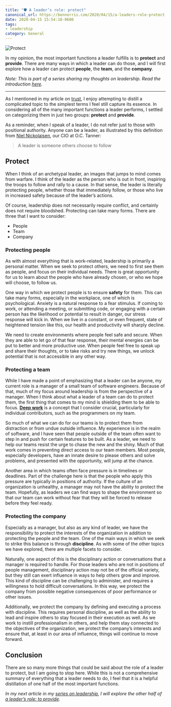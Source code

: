 ```yaml
---
title: "🛡 A leader’s role: protect"
canonical_url: https://bennorris.com/2020/04/15/a-leaders-role-protect
date: 2020-04-15 15:54:18-0600
tags:
- leadership
category: General
---
```


![Protect](https://media.bennorris.com/images/bennorris/uploads/2020/6d71210781.jpg)

In my opinion, the most important functions a leader fulfills is to **protect** and **provide**. There are many ways in which a leader can do those, and I will first explore how a leader can protect **people**, the **team**, and the **company**.

*Note: This is part of a series sharing my thoughts on leadership. Read the introduction [here](https://www.bennorris.com/2020/04/13/thoughts-on-leadership).*

***

As I mentioned in my article on [trust](https://www.bennorris.com/2020/04/14/leading-through-trust), I enjoy attempting to distill a complicated topic to the simplest terms I feel still capture its essence. In considering all of the many important functions a leader performs, I settled on categorizing them in just two groups: **protect** and **provide**.

As a reminder, when I speak of a leader, I do not refer just to those with positional authority. Anyone can be a leader, as illustrated by this definition from [Niel Nickolaisen](https://www.linkedin.com/in/nielnickolaisen), our CIO at O.C. Tanner:

> A leader is someone others choose to follow

## Protect

When I think of an archetypal leader, an images that jumps to mind comes from warfare. I think of the leader as the person who is out in front, inspiring the troops to follow and rally to a cause. In that sense, the leader is literally protecting people, whether those that immediately follow, or those who live in increased safety because of the leader’s actions.

Of course, leadership does not necessarily require conflict, and certainly does not require bloodshed. Protecting can take many forms. There are three that I want to consider:

- People
- Team
- Company

### Protecting people

As with almost everything that is work-related, leadership is primarily a personal matter. When we seek to protect others, we need to first see them as people, and focus on their individual needs. There is great opportunity for us to learn about the people who have already chosen, or who we hope will choose, to follow us.

One way in which we protect people is to ensure **safety** for them. This can take many forms, especially in the workplace, one of which is psychological. Anxiety is a natural response to a fear stimulus. If coming to work, or attending a meeting, or submitting code, or engaging with a certain person has the likelihood or potential to result in danger, our stress response will kick in. When we live in a constant, or even frequent, state of heightened tension like this, our health and productivity will sharply decline.

We need to create environments where people feel safe and secure. When they are able to let go of that fear response, their mental energies can be put to better and more productive use. When people feel free to speak up and share their thoughts, or to take risks and try new things, we unlock potential that is not accessible in any other way.

### Protecting a team

While I have made a point of emphasizing that a leader can be anyone, my current role is a manager of a small team of software engineers. Because of that, much of my focus around leadership is from the perspective of a manager. When I think about what a leader of a team can do to protect them, the first thing that comes to my mind is shielding them to be able to focus. [**Deep work**](https://www.calnewport.com/books/deep-work/) is a concept that I consider crucial, particularly for individual contributors, such as the programmers on my team.

So much of what we can do for our teams is to protect them from distraction or from undue outside influence. My experience is in the realm of software, and I have seen that people outside of the team often want to step in and push for certain features to be built. As a leader, we need to help our teams resist the urge to chase the new and the shiny. Much of that work comes in preventing direct access to our team members. Most people, especially developers, have an innate desire to please others and solve problems, and presented with the opportunity, will jump at the chance.

Another area in which teams often face pressure is in timelines or deadlines. Part of the challenge here is that the people who apply this pressure are typically in positions of authority. If the culture of an organization is unhealthy, a manager may not have the ability to protect the team. Hopefully, as leaders we can find ways to shape the environment so that our team can work without fear that they will be forced to release before they feel ready.

### Protecting the company

Especially as a manager, but also as any kind of leader, we have the responsibility to protect the interests of the organization in addition to protecting the people and the team. One of the main ways in which we seek to strike this balance is through **discipline**. As with some of the other topics we have explored, there are multiple facets to consider.

Naturally, one aspect of this is the disciplinary action or conversations that a manager is required to handle. For those leaders who are not in positions of people management, disciplinary action may not be of the official variety, but they still can exert influence in ways to help others grow and improve. This kind of discipline can be challenging to administer, and requires a willingness to hold difficult conversations. In this way, we protect the company from possible negative consequences of poor performance or other issues.

Additionally, we protect the company by defining and executing a process with discipline. This requires personal discipline, as well as the ability to lead and inspire others to stay focused in their execution as well. As we work to instill professionalism in others, and help them stay connected to the objectives of the organization, we protect the company’s interests and ensure that, at least in our area of influence, things will continue to move forward.


## Conclusion

There are so many more things that could be said about the role of a leader to protect, but I am going to stop here. While this is not a comprehensive summary of everything that a leader needs to do, I feel that it is a helpful distillation of one half of the most important functions. 

_In my next article in my [series on leadership](https://www.bennorris.com/2020/04/13/thoughts-on-leadership), I will explore the other half of [a leader’s role: to provide](https://www.bennorris.com/2020/04/17/a-leaders-role-provide)._
